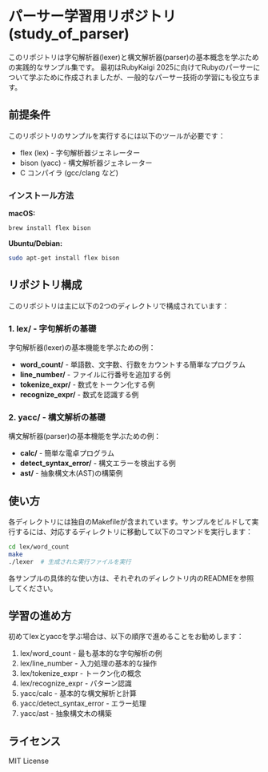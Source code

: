 # パーサー学習用リポジトリ (study_of_parser)

このリポジトリは字句解析器(lexer)と構文解析器(parser)の基本概念を学ぶための実践的なサンプル集です。
最初はRubyKaigi 2025に向けてRubyのパーサーについて学ぶために作成されましたが、一般的なパーサー技術の学習にも役立ちます。

## 前提条件

このリポジトリのサンプルを実行するには以下のツールが必要です：

- flex (lex) - 字句解析器ジェネレーター
- bison (yacc) - 構文解析器ジェネレーター
- C コンパイラ (gcc/clang など)

### インストール方法

**macOS:**
```bash
brew install flex bison
```

**Ubuntu/Debian:**
```bash
sudo apt-get install flex bison
```

## リポジトリ構成

このリポジトリは主に以下の2つのディレクトリで構成されています：

### 1. lex/ - 字句解析の基礎

字句解析器(lexer)の基本機能を学ぶための例：

- **word_count/** - 単語数、文字数、行数をカウントする簡単なプログラム
- **line_number/** - ファイルに行番号を追加する例
- **tokenize_expr/** - 数式をトークン化する例
- **recognize_expr/** - 数式を認識する例

### 2. yacc/ - 構文解析の基礎

構文解析器(parser)の基本機能を学ぶための例：

- **calc/** - 簡単な電卓プログラム
- **detect_syntax_error/** - 構文エラーを検出する例
- **ast/** - 抽象構文木(AST)の構築例

## 使い方

各ディレクトリには独自のMakefileが含まれています。サンプルをビルドして実行するには、対応するディレクトリに移動して以下のコマンドを実行します：

```bash
cd lex/word_count
make
./lexer  # 生成された実行ファイルを実行
```

各サンプルの具体的な使い方は、それぞれのディレクトリ内のREADMEを参照してください。

## 学習の進め方

初めてlexとyaccを学ぶ場合は、以下の順序で進めることをお勧めします：

1. lex/word_count - 最も基本的な字句解析の例
2. lex/line_number - 入力処理の基本的な操作
3. lex/tokenize_expr - トークン化の概念
4. lex/recognize_expr - パターン認識
5. yacc/calc - 基本的な構文解析と計算
6. yacc/detect_syntax_error - エラー処理
7. yacc/ast - 抽象構文木の構築

## ライセンス

MIT License
